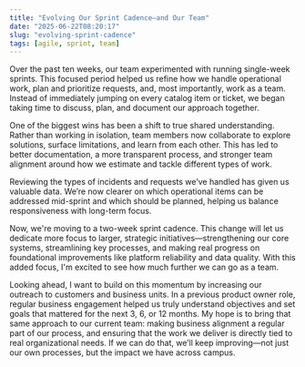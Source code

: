 ```yaml
---
title: "Evolving Our Sprint Cadence—and Our Team"
date: "2025-06-22T08:20:17"
slug: "evolving-sprint-cadence"
tags: [agile, sprint, team]
---
```


<p>Over the past ten weeks, our team experimented with running single-week sprints. This focused period helped us refine how we handle operational work, plan and prioritize requests, and, most importantly, work as a team. Instead of immediately jumping on every catalog item or ticket, we began taking time to discuss, plan, and document our approach together.</p><p>One of the biggest wins has been a shift to true shared understanding. Rather than working in isolation, team members now collaborate to explore solutions, surface limitations, and learn from each other. This has led to better documentation, a more transparent process, and stronger team alignment around how we estimate and tackle different types of work.</p><p>Reviewing the types of incidents and requests we’ve handled has given us valuable data. We’re now clearer on which operational items can be addressed mid-sprint and which should be planned, helping us balance responsiveness with long-term focus.</p><p>Now, we're moving to a two-week sprint cadence. This change will let us dedicate more focus to larger, strategic initiatives—strengthening our core systems, streamlining key processes, and making real progress on foundational improvements like platform reliability and data quality. With this added focus, I'm excited to see how much further we can go as a team.</p><p>Looking ahead, I want to build on this momentum by increasing our outreach to customers and business units. In a previous product owner role, regular business engagement helped us truly understand objectives and set goals that mattered for the next 3, 6, or 12 months. My hope is to bring that same approach to our current team: making business alignment a regular part of our process, and ensuring that the work we deliver is directly tied to real organizational needs. If we can do that, we’ll keep improving—not just our own processes, but the impact we have across campus.</p>
